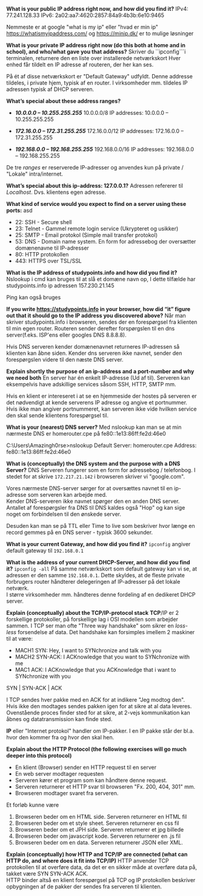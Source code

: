 **What is your public IP address right now, and how did you find it?**
	IPv4: 
	77.241.128.33
	IPv6: 
	2a02:aa7:4620:2857:84a9:4b3b:6e10:9465

Nemmeste er at google "what is my ip"  eller "hvad er min ip"
	https://whatismyipaddress.com/ og https://minip.dk/
	er to mulige løsninger

**What is your private IP address right now (do this both at home and in school), and who/what gave you that address?**
Skriver du ``ipconfig```i terminalen, returnere den en liste over installerede netværkskort
Hver enhed får tildelt en IP adresse af routeren, der her kan ses.

På ét af disse netværkskort er "Default Gateway" udfyldt.
Denne addresse tildeles, i private hjem, typisk af en router. 
I virksomheder mm. tildeles IP adressen typisk af DHCP serveren.

**What’s special about these address ranges?**
- ***10.0.0.0 – 10.255.255.255***
10.0.0.0/8 IP addresses: 10.0.0.0 – 10.255.255.255

- ***172.16.0.0 – 172.31.255.255***
172.16.0.0/12 IP addresses: 172.16.0.0 – 172.31.255.255

- ***192.168.0.0 – 192.168.255.255***
192.168.0.0/16 IP addresses: 192.168.0.0 – 192.168.255.255

De tre *ranges* er reserverede IP-adresser og anvendes kun på private / "Lokale" intra/internet. 

**What’s special about this ip-address: 127.0.0.1?**
Adressen refererer til *Localhost*. Dvs. klientens egen adresse.

**What kind of service would you expect to find on a server using these ports:**
asd
- 22: SSH - Secure shell
- 23: Telnet - Gammel remote login service (Ukrypteret og usikker)
- 25: SMTP - Email protokol (Simple mail transfer protokol)
- 53: DNS - Domain name system. En form for adressebog der oversætter domænenavne til IP-adresser
- 80: HTTP protokollen
- 443: HTTPS over TSL/SSL

**What is the IP address of studypoints.info and how did you find it?**
	Nslookup i cmd kan bruges til at slå et domæne navn op, 
	I dette tilfælde har studypoints.info ip adressen 157.230.21.145
	
Ping kan også bruges

**If you write https://studypoints.info in your browser, how did “it” figure out that it should go to the IP address you discovered above?**
	Når man skriver studypoints.info i browseren, sendes der en forespørgsel fra klienten til min egen router.
	Routeren sender derefter forspørgslen til en dns server(f.eks. ISP'ens eller googles DNS 8.8.8.8).
	
Hvis DNS serveren kender domænenavnet returneres IP-adressen så klienten kan åbne siden.
	Kender dns serveren ikke navnet, sender den forespørgslen videre til den næste DNS server.


**Explain shortly the purpose of an ip-address and a port-number and why we need both**
En server har én enkelt IP-adresse (Ud af til). Serveren kan eksempelvis have adskillige services såsom SSH, HTTP, SMTP mm.

Hvis en klient er intereseret i at se en hjemmeside der hostes på serveren er det nødvendigt at kende serverens IP adresse og angive et portnummer.
Hvis ikke man angiver portnummeret, kan serveren ikke vide hvilken service den skal sende klientens forespørgsel til.

**What is your (nearest) DNS server?**
	Med nslookup kan man se at min nærmeste DNS er homerouter.cpe på  fe80::1e13:86ff:fe2d:46e0
	
C:\Users\Amazingh0rse>nslookup
	Default Server:  homerouter.cpe
Address:  fe80::1e13:86ff:fe2d:46e0

**What is (conceptually) the DNS system and the purpose with a DNS Server?**
DNS Serveren fungerer som en form for adressebog / telefonbog.
I stedet for at skrive `172.217.21.142` i browseren skriver vi "google.com".  

Vores nærmeste DNS-server sørger for at oversættes navnet til en ip-adresse som serveren kan arbejde med.  
Kender DNS-serveren ikke navnet spørger den en anden DNS server. 
Antallet af forespørgsler fra DNS til DNS kaldes også "Hop" og kan sige noget om forbindelsen til den ønskede server.  

Desuden kan man se på TTL eller Time to live som beskriver hvor længe en record gemmes på en DNS server - typisk 3600 sekunder.

**What is your current Gateway, and how did you find it?**
`ipconfig` angiver default gateway til `192.168.0.1`

**What is the address of your current DHCP-Server, and how did you find it?**
`ipconfig -all` På samme netværkskort som default gateway kan vi se, at adressen er den samme `192.168.0.1`. Dette skyldes, at de fleste private forbrugers router håndterer delegeringen af IP-adresser på det lokale netværk.  
I større virksomheder mm. håndteres denne fordeling af en dedikeret DHCP server.

**Explain (conceptually) about the TCP/IP-protocol stack**
**TCP**/IP er 2 forskellige protokoller, på forskellige lag i OSI modellen som arbejder sammen.
I TCP ser man ofte "Three way handshake" som sikrer en *loss-less* forsendelse af data. Det handshake kan forsimples imellem 2 maskiner til at være:
- MACH1 SYN: Hey, I want to SYNchronize and talk with you
- MACH2 SYN-ACK: I ACKnowledge that you want to SYNchronize with me
- MAC1 ACK: I ACKnowledge that you ACKnowledge that i want to SYNchronize with you

SYN | SYN-ACK | ACK

I TCP sendes hver pakke med en ACK for at indikere "Jeg modtog den". Hvis ikke den modtages sendes pakken igen for at sikre at al data leveres.
Ovenstående proces finder sted for at sikre, at 2-vejs kommunikation kan åbnes og datatransmission kan finde sted. 

**IP** eller "Internet protokol" handler om IP-pakker. I en IP pakke står der bl.a. hvor den kommer fra og hvor den skal hen.

**Explain about the HTTP Protocol (the following exercises will go much deeper into this protocol)**

- En klient (Browser) sender en HTTP request til en server
- En web server modtager requesten
- Serveren kører et program som kan håndtere denne request. 
- Serveren returnerer et HTTP svar til browseren "Fx. 200, 404, 301" mm.
- Browseren modtager svaret fra serveren. 

Et forløb kunne være

1. Browseren beder om en HTML side. Serveren returnerer en HTML fil
2. Browseren beder om et style sheet. Serveren returnerer en css fil
3. Browseren beder om et JPH side. Serveren returnerer et jpg billede
4. Browseren beder om javascript kode. Serveren returnerer en .js fil
5. Browseren beder om en data. Serveren returnerer JSON eller XML.


**Explain (conceptually) how HTTP and TCP/IP are connected (what can HTTP do, and where does it fit into TCP/IP)**
HTTP anvender TCP protokollen til at overføre data, da det er en sikker måde at overføre data på, takket være SYN SYN-ACK ACK.  
HTTP binder altså en klient forespørgsel på TCP og IP protokollen beskriver opbygningen af de pakker der sendes fra serveren til klienten.
